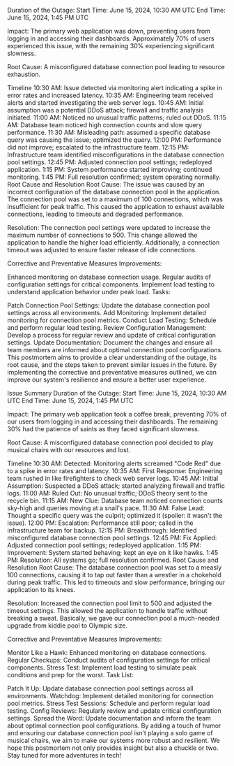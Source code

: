 Duration of the Outage:
Start Time: June 15, 2024, 10:30 AM UTC
End Time: June 15, 2024, 1:45 PM UTC

Impact:
The primary web application was down, preventing users from logging in and accessing their dashboards. Approximately 70% of users experienced this issue, with the remaining 30% experiencing significant slowness.

Root Cause:
A misconfigured database connection pool leading to resource exhaustion.

Timeline
10:30 AM: Issue detected via monitoring alert indicating a spike in error rates and increased latency.
10:35 AM: Engineering team received alerts and started investigating the web server logs.
10:45 AM: Initial assumption was a potential DDoS attack; firewall and traffic analysis initiated.
11:00 AM: Noticed no unusual traffic patterns; ruled out DDoS.
11:15 AM: Database team noticed high connection counts and slow query performance.
11:30 AM: Misleading path: assumed a specific database query was causing the issue; optimized the query.
12:00 PM: Performance did not improve; escalated to the infrastructure team.
12:15 PM: Infrastructure team identified misconfigurations in the database connection pool settings.
12:45 PM: Adjusted connection pool settings; redeployed application.
1:15 PM: System performance started improving; continued monitoring.
1:45 PM: Full resolution confirmed; system operating normally.
Root Cause and Resolution
Root Cause:
The issue was caused by an incorrect configuration of the database connection pool in the application. The connection pool was set to a maximum of 100 connections, which was insufficient for peak traffic. This caused the application to exhaust available connections, leading to timeouts and degraded performance.

Resolution:
The connection pool settings were updated to increase the maximum number of connections to 500. This change allowed the application to handle the higher load efficiently. Additionally, a connection timeout was adjusted to ensure faster release of idle connections.

Corrective and Preventative Measures
Improvements:

Enhanced monitoring on database connection usage.
Regular audits of configuration settings for critical components.
Implement load testing to understand application behavior under peak load.
Tasks:

Patch Connection Pool Settings:
Update the database connection pool settings across all environments.
Add Monitoring:
Implement detailed monitoring for connection pool metrics.
Conduct Load Testing:
Schedule and perform regular load testing.
Review Configuration Management:
Develop a process for regular review and update of critical configuration settings.
Update Documentation:
Document the changes and ensure all team members are informed about optimal connection pool configurations.
This postmortem aims to provide a clear understanding of the outage, its root cause, and the steps taken to prevent similar issues in the future. By implementing the corrective and preventative measures outlined, we can improve our system's resilience and ensure a better user experience.

Issue Summary
Duration of the Outage:
Start Time: June 15, 2024, 10:30 AM UTC
End Time: June 15, 2024, 1:45 PM UTC

Impact:
The primary web application took a coffee break, preventing 70% of our users from logging in and accessing their dashboards. The remaining 30% had the patience of saints as they faced significant slowness.

Root Cause:
A misconfigured database connection pool decided to play musical chairs with our resources and lost.

Timeline
10:30 AM:
Detected: Monitoring alerts screamed "Code Red" due to a spike in error rates and latency.
10:35 AM:
First Response: Engineering team rushed in like firefighters to check web server logs.
10:45 AM:
Initial Assumption: Suspected a DDoS attack; started analyzing firewall and traffic logs.
11:00 AM:
Ruled Out: No unusual traffic; DDoS theory sent to the recycle bin.
11:15 AM:
New Clue: Database team noticed connection counts sky-high and queries moving at a snail's pace.
11:30 AM:
False Lead: Thought a specific query was the culprit; optimized it (spoiler: it wasn't the issue).
12:00 PM:
Escalation: Performance still poor; called in the infrastructure team for backup.
12:15 PM:
Breakthrough: Identified misconfigured database connection pool settings.
12:45 PM:
Fix Applied: Adjusted connection pool settings; redeployed application.
1:15 PM:
Improvement: System started behaving; kept an eye on it like hawks.
1:45 PM:
Resolution: All systems go; full resolution confirmed.
Root Cause and Resolution
Root Cause:
The database connection pool was set to a measly 100 connections, causing it to tap out faster than a wrestler in a chokehold during peak traffic. This led to timeouts and slow performance, bringing our application to its knees.

Resolution:
Increased the connection pool limit to 500 and adjusted the timeout settings. This allowed the application to handle traffic without breaking a sweat. Basically, we gave our connection pool a much-needed upgrade from kiddie pool to Olympic size.

Corrective and Preventative Measures
Improvements:

Monitor Like a Hawk: Enhanced monitoring on database connections.
Regular Checkups: Conduct audits of configuration settings for critical components.
Stress Test: Implement load testing to simulate peak conditions and prep for the worst.
Task List:

Patch It Up: Update database connection pool settings across all environments.
Watchdog: Implement detailed monitoring for connection pool metrics.
Stress Test Sessions: Schedule and perform regular load testing.
Config Reviews: Regularly review and update critical configuration settings.
Spread the Word: Update documentation and inform the team about optimal connection pool configurations.
By adding a touch of humor and ensuring our database connection pool isn’t playing a solo game of musical chairs, we aim to make our systems more robust and resilient. We hope this postmortem not only provides insight but also a chuckle or two. Stay tuned for more adventures in tech!
